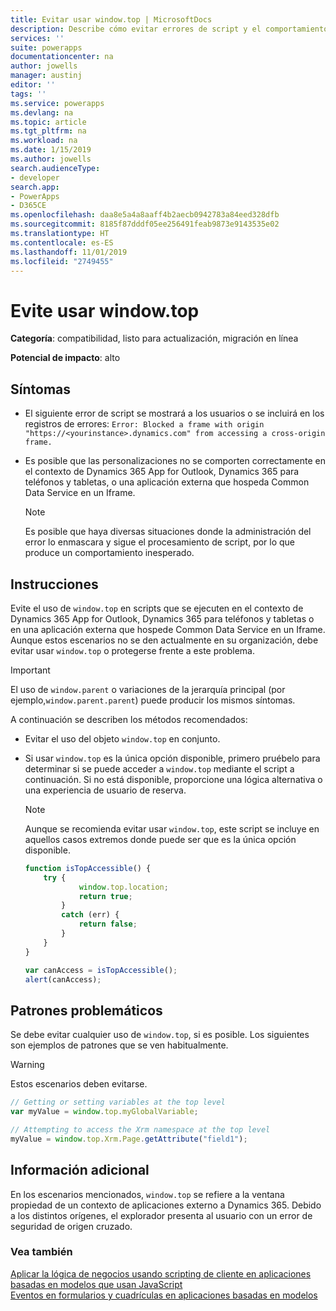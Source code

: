 ```yaml
---
title: Evitar usar window.top | MicrosoftDocs
description: Describe cómo evitar errores de script y el comportamiento incorrecto de las aplicaciones asociado con el uso de window.top en personalizaciones de JavaScript.
services: ''
suite: powerapps
documentationcenter: na
author: jowells
manager: austinj
editor: ''
tags: ''
ms.service: powerapps
ms.devlang: na
ms.topic: article
ms.tgt_pltfrm: na
ms.workload: na
ms.date: 1/15/2019
ms.author: jowells
search.audienceType:
- developer
search.app:
- PowerApps
- D365CE
ms.openlocfilehash: daa8e5a4a8aaff4b2aecb0942783a84eed328dfb
ms.sourcegitcommit: 8185f87dddf05ee256491feab9873e9143535e02
ms.translationtype: HT
ms.contentlocale: es-ES
ms.lasthandoff: 11/01/2019
ms.locfileid: "2749455"
---
```

# <a name="avoid-using-windowtop"></a>Evite usar window.top

**Categoría**: compatibilidad, listo para actualización, migración en línea

**Potencial de impacto**: alto

<a name='symptoms'></a>

## <a name="symptoms"></a>Síntomas

- El siguiente error de script se mostrará a los usuarios o se incluirá en los registros de errores: `Error: Blocked a frame with origin "https://<yourinstance>.dynamics.com" from accessing a cross-origin frame.`
- Es posible que las personalizaciones no se comporten correctamente en el contexto de Dynamics 365 App for Outlook, Dynamics 365 para teléfonos y tabletas, o una aplicación externa que hospeda Common Data Service en un Iframe.

  > [!NOTE]
  > Es posible que haya diversas situaciones donde la administración del error lo enmascara y sigue el procesamiento de script, por lo que produce un comportamiento inesperado.

<a name='guidance'></a>

## <a name="guidance"></a>Instrucciones

Evite el uso de `window.top` en scripts que se ejecuten en el contexto de Dynamics 365 App for Outlook, Dynamics 365 para teléfonos y tabletas o en una aplicación externa que hospede Common Data Service en un Iframe. Aunque estos escenarios no se den actualmente en su organización, debe evitar usar `window.top` o protegerse frente a este problema.

 > [!IMPORTANT]
 > El uso de `window.parent` o variaciones de la jerarquía principal (por ejemplo,`window.parent.parent`) puede producir los mismos síntomas.

A continuación se describen los métodos recomendados:

- Evitar el uso del objeto `window.top` en conjunto.

- Si usar `window.top` es la única opción disponible, primero pruébelo para determinar si se puede acceder a `window.top` mediante el script a continuación. Si no está disponible, proporcione una lógica alternativa o una experiencia de usuario de reserva.

  > [!NOTE]
  > Aunque se recomienda evitar usar `window.top`, este script se incluye en aquellos casos extremos donde puede ser que es la única opción disponible.

    ```javascript
    function isTopAccessible() {
        try {
                window.top.location;
                return true;
            }
            catch (err) {
                return false;
            }
        }
    }

    var canAccess = isTopAccessible();
    alert(canAccess);
    ```

<a name='problem'></a>

## <a name="problematic-patterns"></a>Patrones problemáticos

Se debe evitar cualquier uso de `window.top`, si es posible. Los siguientes son ejemplos de patrones que se ven habitualmente.

> [!WARNING]
> Estos escenarios deben evitarse.

```javascript
// Getting or setting variables at the top level
var myValue = window.top.myGlobalVariable;

// Attempting to access the Xrm namespace at the top level
myValue = window.top.Xrm.Page.getAttribute("field1");
```

<a name='additional'></a>

## <a name="additional-information"></a>Información adicional

En los escenarios mencionados, `window.top` se refiere a la ventana propiedad de un contexto de aplicaciones externo a Dynamics 365. Debido a los distintos orígenes, el explorador presenta al usuario con un error de seguridad de origen cruzado.

### <a name="see-also"></a>Vea también
[Aplicar la lógica de negocios usando scripting de cliente en aplicaciones basadas en modelos que usan JavaScript](/powerapps/developer/model-driven-apps/client-scripting)<br/>
[Eventos en formularios y cuadrículas en aplicaciones basadas en modelos](/powerapps/developer/model-driven-apps/clientapi/events-forms-grids)<br/>